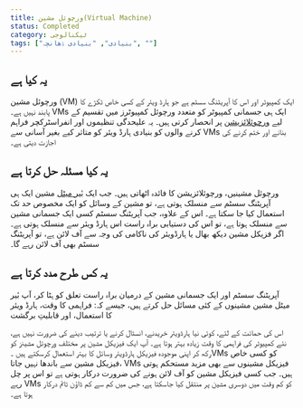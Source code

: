 ```yaml
---
title: ورچوئل مشین(Virtual Machine)
status: Completed
category: ٹیکنالوجی
tags: ["بنیادی", "بنیادی ڈھانچہ", ""]
---
```


## یہ کیا ہے

ورچوئل مشین (VM) ایک کمپیوٹر اور اس کا آپریٹنگ سسٹم ہے جو ہارڈ ویئر کے کسی خاص ٹکڑے کا پابند نہیں ہے۔ VMs ایک ہی جسمانی کمپیوٹر کو متعدد ورچوئل کمپیوٹرز میں تقسیم کے لیے [ورچوئلائزیشن](/virtualization/) پر انحصار کرتی ہیں۔ یہ علیحدگی تنظیموں اور انفراسٹرکچر فراہم کرنے والوں کو بنیادی ہارڈ ویئر کو متاثر کیے بغیر آسانی سے VMs بنانے اور ختم کرنے کی اجازت دیتی ہے۔

## یہ کيا مسئلہ حل کرتا ہے

ورچوئل مشینیں، ورچوئلائزیشن کا فائدہ اٹھاتی ہیں۔ جب ایک [بٔیر میٹل](/bare-metal-machine/) مشین ایک ہی آپریٹنگ سسٹم سے منسلک ہوتی ہے، تو مشین کے وسائل کو ایک مخصوص حد تک استعمال کیا جا سکتا ہے۔ اس کے علاوہ، جب آپریٹنگ سسٹم کسی ایک جسمانی مشین سے منسلک ہوتا ہے، تو اس کی دستیابی براہ راست اس ہارڈ ویئر سے منسلک ہوتی ہے۔ اگر فزیکل مشین دیکھ بھال یا ہارڈویئر کی ناکامی کی وجہ سے آف لائن ہے، تو آپریٹنگ سسٹم بھی آف لائن رہے گا۔

## یہ کس طرح مدد کرتا ہے

آپریٹنگ سسٹم اور ایک جسمانی مشین کے درمیان براہ راست تعلق کو ہٹا کر،
آپ بٔیر میٹل مشین مشینوں کے کئی مسائل حل کرتے ہیں، جیسے کہ:
فراہمی کا وقت، ہارڈ ویئر کا استعمال، اور قابلیتِ برگشت

  اس کی حمائت کے لئے، کوئی نیا ہارڈویئر خریدنے، انسٹال کرنے یا ترتیب دینے کی ضرورت نہیں ہے، نئے کمپیوٹر کی فراہمی کا وقت زیادہ بہتر ہوتا ہے۔ آپ ایک فیزیکل مشین پر مختلف ورچوئل مشینز کو رکھ کر اپنی موجودہ فیزیکل ہارڈویئر وسائل کا بہتر استعمال کرسکتے ہیں ۔VMs کو کسی خاص فیزیکل مشین سے باندھا نہیں جاتا، VMs فیزیکل مشینوں سے بھی مزید مستحکم ہوتی ہیں۔ جب کسی فیزیکل مشین کو آف لائن ہونے کی ضرورت درکار ہوتی ہے تو اس پر چل رہے VMs کو کم وقت میں دوسری مشین پر منتقل کیا جاسکتا ہے، جس میں کم سے کم ڈاؤن ٹائم درکار ہوتا ہے۔
